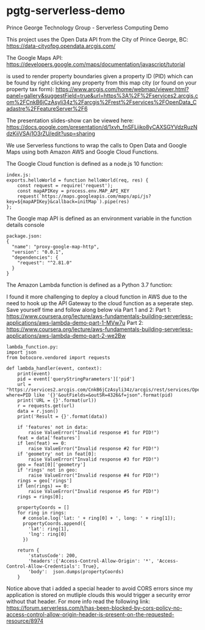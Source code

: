 # pgtg-serverless-demo
Prince George Technology Group - Serverless Computing Demo

This project uses the Open Data API from the City of Prince George, BC:
https://data-cityofpg.opendata.arcgis.com/

The Google Maps API:
https://developers.google.com/maps/documentation/javascript/tutorial

is used to render property boundaries given a property ID (PID) which can 
be found by right clicking any property from this map city (or found on your property tax form):
https://www.arcgis.com/home/webmap/viewer.html?panel=gallery&suggestField=true&url=https%3A%2F%2Fservices2.arcgis.com%2FCnkB6jCzAsyli34z%2Farcgis%2Frest%2Fservices%2FOpenData_Cadastre%2FFeatureServer%2F6

The presentation slides-show can be viewed here:
https://docs.google.com/presentation/d/1xvh_fnSFLijko8yCAXSGYVdzRuzNdzKijVSAj1O3rZU/edit?usp=sharing

We use Serverless functions to wrap the calls to Open Data and Google Maps using both Amazon AWS and Google Cloud Functions.

The Google Cloud function is defined as a node.js 10 function:



```
index.js:
exports.helloWorld = function helloWorld(req, res) {
  	const request = require('request');
  	const mapAPIKey = process.env.MAP_API_KEY
    request(`https://maps.googleapis.com/maps/api/js?key=${mapAPIKey}&callback=initMap`).pipe(res)
};
```

The Google map API is defined as an environment variable in the function details console

```
package.json:
{
  "name": "proxy-google-map-http",
  "version": "0.0.1",
  "dependencies": {
    "request": "^2.81.0"
  }
}
```

The Amazon Lambda function is defined as a Python 3.7 function:

I found it more challenging to deploy a cloud function in AWS due to the need to hook up the API Gateway to the cloud function as a seperate step. Save yourself time and follow along below via Part 1 and 2:
Part 1:
https://www.coursera.org/lecture/aws-fundamentals-building-serverless-applications/aws-lambda-demo-part-1-MVw7u
Part 2:
https://www.coursera.org/lecture/aws-fundamentals-building-serverless-applications/aws-lambda-demo-part-2-we2Bw

```
lambda_function.py:
import json
from botocore.vendored import requests

def lambda_handler(event, context):
    print(event)
    pid = event['queryStringParameters']['pid']
    url = "https://services2.arcgis.com/CnkB6jCzAsyli34z/arcgis/rest/services/OpenData_Cadastre/FeatureServer/6/query?where=PID like '{}'&outFields=&outSR=4326&f=json".format(pid)
    print('URL = {}'.format(url))
    r = requests.get(url)
    data = r.json()
    print('Result = {}'.format(data))
    
    if 'features' not in data:
        raise ValueError("Invalid response #1 for PID!")
    feat = data['features']
    if len(feat) == 0:
        raise ValueError("Invalid response #2 for PID!")
    if 'geometry' not in feat[0]:
        raise ValueError("Invalid response #3 for PID!")
    geo = feat[0]['geometry']
    if 'rings' not in geo:
        raise ValueError("Invalid response #4 for PID!")
    rings = geo['rings']
    if len(rings) == 0:
        raise ValueError("Invalid response #5 for PID!")
    rings = rings[0];
    
    propertyCoords = []
    for ring in rings:
      # console.log('lat: ' + ring[0] + ', long: ' + ring[1]);
      propertyCoords.append({
        'lat': ring[1],
        'lng': ring[0]
      })

    return {
        'statusCode': 200,
        'headers':{'Access-Control-Allow-Origin': '*', 'Access-Control-Allow-Credentials': True},
        'body':  json.dumps(propertyCoords)
    }
```

Notice above that i added a special header to avoid CORS errors since my application is stored on mutliple clouds this would trigger a security error without that header. For more info read the following link:
https://forum.serverless.com/t/has-been-blocked-by-cors-policy-no-access-control-allow-origin-header-is-present-on-the-requested-resource/8974

